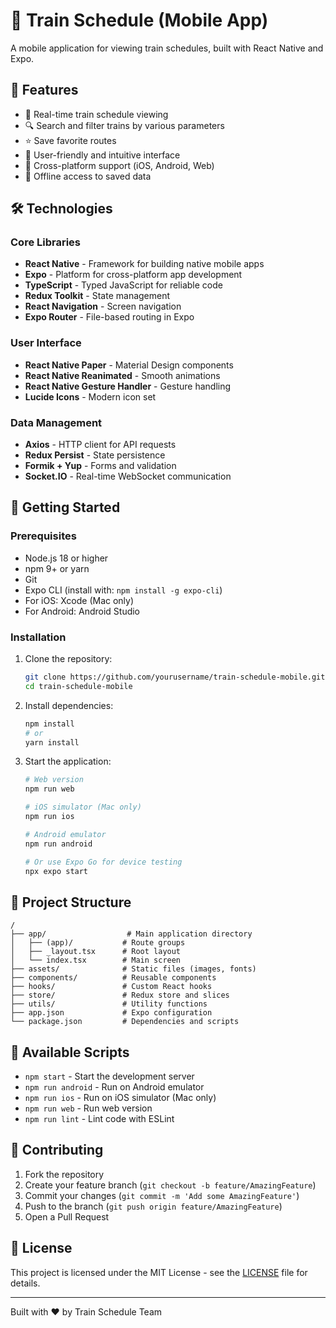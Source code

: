 # 🚂 Train Schedule (Mobile App)

A mobile application for viewing train schedules, built with React Native and Expo.

## 🚀 Features

- 📅 Real-time train schedule viewing
- 🔍 Search and filter trains by various parameters
- ⭐ Save favorite routes
- 🎨 User-friendly and intuitive interface
- 📱 Cross-platform support (iOS, Android, Web)
- 📶 Offline access to saved data

## 🛠 Technologies

### Core Libraries
- **React Native** - Framework for building native mobile apps
- **Expo** - Platform for cross-platform app development
- **TypeScript** - Typed JavaScript for reliable code
- **Redux Toolkit** - State management
- **React Navigation** - Screen navigation
- **Expo Router** - File-based routing in Expo

### User Interface
- **React Native Paper** - Material Design components
- **React Native Reanimated** - Smooth animations
- **React Native Gesture Handler** - Gesture handling
- **Lucide Icons** - Modern icon set

### Data Management
- **Axios** - HTTP client for API requests
- **Redux Persist** - State persistence
- **Formik + Yup** - Forms and validation
- **Socket.IO** - Real-time WebSocket communication

## 🚀 Getting Started

### Prerequisites

- Node.js 18 or higher
- npm 9+ or yarn
- Git
- Expo CLI (install with: `npm install -g expo-cli`)
- For iOS: Xcode (Mac only)
- For Android: Android Studio

### Installation

1. Clone the repository:
   ```bash
   git clone https://github.com/yourusername/train-schedule-mobile.git
   cd train-schedule-mobile
   ```

2. Install dependencies:
   ```bash
   npm install
   # or
   yarn install
   ```

3. Start the application:
   ```bash
   # Web version
   npm run web
   
   # iOS simulator (Mac only)
   npm run ios
   
   # Android emulator
   npm run android
   
   # Or use Expo Go for device testing
   npx expo start
   ```

## 📂 Project Structure

```
/
├── app/                  # Main application directory
│   ├── (app)/           # Route groups
│   ├── _layout.tsx      # Root layout
│   └── index.tsx        # Main screen
├── assets/              # Static files (images, fonts)
├── components/          # Reusable components
├── hooks/               # Custom React hooks
├── store/               # Redux store and slices
├── utils/               # Utility functions
├── app.json             # Expo configuration
└── package.json         # Dependencies and scripts
```

## 📝 Available Scripts

- `npm start` - Start the development server
- `npm run android` - Run on Android emulator
- `npm run ios` - Run on iOS simulator (Mac only)
- `npm run web` - Run web version
- `npm run lint` - Lint code with ESLint

## 🤝 Contributing

1. Fork the repository
2. Create your feature branch (`git checkout -b feature/AmazingFeature`)
3. Commit your changes (`git commit -m 'Add some AmazingFeature'`)
4. Push to the branch (`git push origin feature/AmazingFeature`)
5. Open a Pull Request

## 📝 License

This project is licensed under the MIT License - see the [LICENSE](LICENSE) file for details.

---

Built with ❤️ by Train Schedule Team
